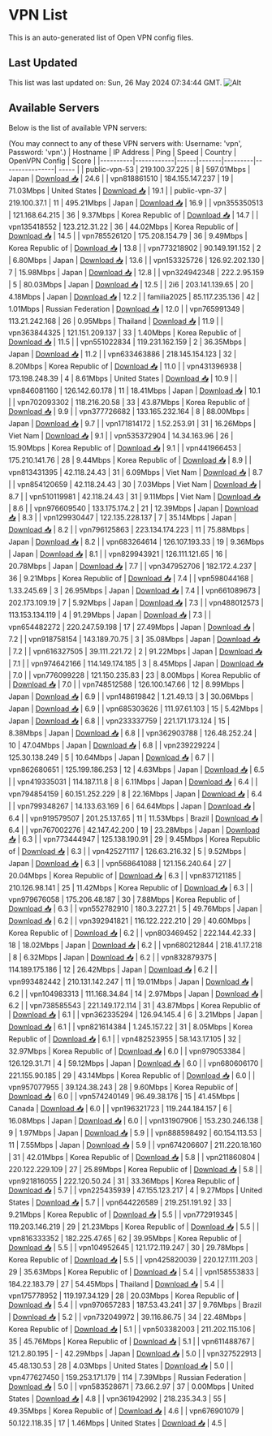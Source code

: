 # VPN List

This is an auto-generated list of Open VPN config files.

## Last Updated

This list was last updated on: Sun, 26 May 2024 07:34:44 GMT.
![Alt](https://repobeats.axiom.co/api/embed/186b98318ef1479477931607c1ad7d823f12451f.svg "Repobeats analytics image")

## Available Servers

Below is the list of available VPN servers:

(You may connect to any of these VPN servers with: Username: 'vpn', Password: 'vpn'.)
| Hostname | IP Address | Ping | Speed | Country | OpenVPN Config | Score |
|----------|------------|------|-------|---------|----------------| ----- |
| public-vpn-53 | 219.100.37.225 | 8 | 597.01Mbps | Japan | [Download 📥](./configs/server_0_JP.ovpn) | 24.6 |
| vpn818861510 | 184.155.147.237 | 19 | 71.03Mbps | United States | [Download 📥](./configs/server_1_US.ovpn) | 19.1 |
| public-vpn-37 | 219.100.37.1 | 11 | 495.21Mbps | Japan | [Download 📥](./configs/server_2_JP.ovpn) | 16.9 |
| vpn355350513 | 121.168.64.215 | 36 | 9.37Mbps | Korea Republic of | [Download 📥](./configs/server_3_KR.ovpn) | 14.7 |
| vpn135418552 | 123.212.31.22 | 36 | 44.02Mbps | Korea Republic of | [Download 📥](./configs/server_4_KR.ovpn) | 14.5 |
| vpn785526120 | 175.208.154.79 | 36 | 9.49Mbps | Korea Republic of | [Download 📥](./configs/server_5_KR.ovpn) | 13.8 |
| vpn773218902 | 90.149.191.152 | 2 | 6.80Mbps | Japan | [Download 📥](./configs/server_6_JP.ovpn) | 13.6 |
| vpn153325726 | 126.92.202.130 | 7 | 15.98Mbps | Japan | [Download 📥](./configs/server_7_JP.ovpn) | 12.8 |
| vpn324942348 | 222.2.95.159 | 5 | 80.03Mbps | Japan | [Download 📥](./configs/server_8_JP.ovpn) | 12.5 |
| 2i6 | 203.141.139.65 | 20 | 4.18Mbps | Japan | [Download 📥](./configs/server_9_JP.ovpn) | 12.2 |
| familia2025 | 85.117.235.136 | 42 | 1.01Mbps | Russian Federation | [Download 📥](./configs/server_10_RU.ovpn) | 12.0 |
| vpn765991349 | 113.21.242.168 | 26 | 0.95Mbps | Thailand | [Download 📥](./configs/server_11_TH.ovpn) | 11.9 |
| vpn363844325 | 121.151.209.137 | 33 | 1.40Mbps | Korea Republic of | [Download 📥](./configs/server_12_KR.ovpn) | 11.5 |
| vpn551022834 | 119.231.162.159 | 2 | 36.35Mbps | Japan | [Download 📥](./configs/server_13_JP.ovpn) | 11.2 |
| vpn633463886 | 218.145.154.123 | 32 | 8.20Mbps | Korea Republic of | [Download 📥](./configs/server_14_KR.ovpn) | 11.0 |
| vpn431396938 | 173.198.248.39 | 4 | 8.61Mbps | United States | [Download 📥](./configs/server_15_US.ovpn) | 10.9 |
| vpn846081160 | 126.142.60.178 | 11 | 18.41Mbps | Japan | [Download 📥](./configs/server_16_JP.ovpn) | 10.1 |
| vpn702093302 | 118.216.20.58 | 33 | 43.87Mbps | Korea Republic of | [Download 📥](./configs/server_17_KR.ovpn) | 9.9 |
| vpn377726682 | 133.165.232.164 | 8 | 88.00Mbps | Japan | [Download 📥](./configs/server_18_JP.ovpn) | 9.7 |
| vpn171814172 | 1.52.253.91 | 31 | 16.26Mbps | Viet Nam | [Download 📥](./configs/server_19_VN.ovpn) | 9.1 |
| vpn535372904 | 14.34.163.96 | 26 | 15.90Mbps | Korea Republic of | [Download 📥](./configs/server_20_KR.ovpn) | 9.1 |
| vpn441966453 | 175.210.141.76 | 28 | 9.44Mbps | Korea Republic of | [Download 📥](./configs/server_21_KR.ovpn) | 8.9 |
| vpn813431395 | 42.118.24.43 | 31 | 6.09Mbps | Viet Nam | [Download 📥](./configs/server_22_VN.ovpn) | 8.7 |
| vpn854120659 | 42.118.24.43 | 30 | 7.03Mbps | Viet Nam | [Download 📥](./configs/server_23_VN.ovpn) | 8.7 |
| vpn510119981 | 42.118.24.43 | 31 | 9.11Mbps | Viet Nam | [Download 📥](./configs/server_24_VN.ovpn) | 8.6 |
| vpn976609540 | 133.175.174.2 | 21 | 12.39Mbps | Japan | [Download 📥](./configs/server_25_JP.ovpn) | 8.3 |
| vpn129930447 | 122.135.228.137 | 7 | 35.14Mbps | Japan | [Download 📥](./configs/server_26_JP.ovpn) | 8.2 |
| vpn796125863 | 223.134.174.223 | 11 | 75.88Mbps | Japan | [Download 📥](./configs/server_27_JP.ovpn) | 8.2 |
| vpn683264614 | 126.107.193.33 | 19 | 9.36Mbps | Japan | [Download 📥](./configs/server_28_JP.ovpn) | 8.1 |
| vpn829943921 | 126.111.121.65 | 16 | 20.78Mbps | Japan | [Download 📥](./configs/server_29_JP.ovpn) | 7.7 |
| vpn347952706 | 182.172.4.237 | 36 | 9.21Mbps | Korea Republic of | [Download 📥](./configs/server_30_KR.ovpn) | 7.4 |
| vpn598044168 | 1.33.245.69 | 3 | 26.95Mbps | Japan | [Download 📥](./configs/server_31_JP.ovpn) | 7.4 |
| vpn661089673 | 202.173.109.19 | 7 | 5.92Mbps | Japan | [Download 📥](./configs/server_32_JP.ovpn) | 7.3 |
| vpn488012573 | 113.153.134.119 | 4 | 91.29Mbps | Japan | [Download 📥](./configs/server_33_JP.ovpn) | 7.3 |
| vpn654482272 | 220.247.59.198 | 17 | 27.49Mbps | Japan | [Download 📥](./configs/server_34_JP.ovpn) | 7.2 |
| vpn918758154 | 143.189.70.75 | 3 | 35.08Mbps | Japan | [Download 📥](./configs/server_35_JP.ovpn) | 7.2 |
| vpn616327505 | 39.111.221.72 | 2 | 91.22Mbps | Japan | [Download 📥](./configs/server_36_JP.ovpn) | 7.1 |
| vpn974642166 | 114.149.174.185 | 3 | 8.45Mbps | Japan | [Download 📥](./configs/server_37_JP.ovpn) | 7.0 |
| vpn776099228 | 121.150.235.83 | 23 | 8.00Mbps | Korea Republic of | [Download 📥](./configs/server_38_KR.ovpn) | 7.0 |
| vpn748512588 | 126.100.147.66 | 12 | 8.99Mbps | Japan | [Download 📥](./configs/server_39_JP.ovpn) | 6.9 |
| vpn148619842 | 1.21.49.13 | 3 | 30.06Mbps | Japan | [Download 📥](./configs/server_40_JP.ovpn) | 6.9 |
| vpn685303626 | 111.97.61.103 | 15 | 5.42Mbps | Japan | [Download 📥](./configs/server_41_JP.ovpn) | 6.8 |
| vpn233337759 | 221.171.173.124 | 15 | 8.38Mbps | Japan | [Download 📥](./configs/server_42_JP.ovpn) | 6.8 |
| vpn362903788 | 126.48.252.24 | 10 | 47.04Mbps | Japan | [Download 📥](./configs/server_43_JP.ovpn) | 6.8 |
| vpn239229224 | 125.30.138.249 | 5 | 10.64Mbps | Japan | [Download 📥](./configs/server_44_JP.ovpn) | 6.7 |
| vpn862680651 | 125.199.186.253 | 12 | 4.63Mbps | Japan | [Download 📥](./configs/server_45_JP.ovpn) | 6.5 |
| vpn419335031 | 114.187.11.8 | 8 | 6.11Mbps | Japan | [Download 📥](./configs/server_46_JP.ovpn) | 6.4 |
| vpn794854159 | 60.151.252.229 | 8 | 22.16Mbps | Japan | [Download 📥](./configs/server_47_JP.ovpn) | 6.4 |
| vpn799348267 | 14.133.63.169 | 6 | 64.64Mbps | Japan | [Download 📥](./configs/server_48_JP.ovpn) | 6.4 |
| vpn919579507 | 201.25.137.65 | 11 | 11.53Mbps | Brazil | [Download 📥](./configs/server_49_BR.ovpn) | 6.4 |
| vpn767002276 | 42.147.42.200 | 19 | 23.28Mbps | Japan | [Download 📥](./configs/server_50_JP.ovpn) | 6.3 |
| vpn773444947 | 125.138.190.91 | 29 | 9.45Mbps | Korea Republic of | [Download 📥](./configs/server_51_KR.ovpn) | 6.3 |
| vpn425271117 | 126.63.216.32 | 5 | 9.52Mbps | Japan | [Download 📥](./configs/server_52_JP.ovpn) | 6.3 |
| vpn568641088 | 121.156.240.64 | 27 | 20.04Mbps | Korea Republic of | [Download 📥](./configs/server_53_KR.ovpn) | 6.3 |
| vpn837121185 | 210.126.98.141 | 25 | 11.42Mbps | Korea Republic of | [Download 📥](./configs/server_54_KR.ovpn) | 6.3 |
| vpn979676058 | 175.206.48.187 | 30 | 7.88Mbps | Korea Republic of | [Download 📥](./configs/server_55_KR.ovpn) | 6.3 |
| vpn552782910 | 180.3.227.21 | 5 | 49.76Mbps | Japan | [Download 📥](./configs/server_56_JP.ovpn) | 6.2 |
| vpn392941821 | 116.122.222.210 | 29 | 40.60Mbps | Korea Republic of | [Download 📥](./configs/server_57_KR.ovpn) | 6.2 |
| vpn803469452 | 222.144.42.33 | 18 | 18.02Mbps | Japan | [Download 📥](./configs/server_58_JP.ovpn) | 6.2 |
| vpn680212844 | 218.41.17.218 | 8 | 6.32Mbps | Japan | [Download 📥](./configs/server_59_JP.ovpn) | 6.2 |
| vpn832879375 | 114.189.175.186 | 12 | 26.42Mbps | Japan | [Download 📥](./configs/server_60_JP.ovpn) | 6.2 |
| vpn993482442 | 210.131.142.247 | 11 | 19.01Mbps | Japan | [Download 📥](./configs/server_61_JP.ovpn) | 6.2 |
| vpn104983313 | 111.168.34.84 | 14 | 2.97Mbps | Japan | [Download 📥](./configs/server_62_JP.ovpn) | 6.2 |
| vpn738585543 | 221.149.172.114 | 31 | 43.87Mbps | Korea Republic of | [Download 📥](./configs/server_63_KR.ovpn) | 6.1 |
| vpn362335294 | 126.94.145.4 | 6 | 3.21Mbps | Japan | [Download 📥](./configs/server_64_JP.ovpn) | 6.1 |
| vpn821614384 | 1.245.157.22 | 31 | 8.05Mbps | Korea Republic of | [Download 📥](./configs/server_65_KR.ovpn) | 6.1 |
| vpn482523955 | 58.143.17.105 | 32 | 32.97Mbps | Korea Republic of | [Download 📥](./configs/server_66_KR.ovpn) | 6.0 |
| vpn979053384 | 126.129.31.71 | 4 | 59.12Mbps | Japan | [Download 📥](./configs/server_67_JP.ovpn) | 6.0 |
| vpn680606170 | 221.155.90.185 | 29 | 43.14Mbps | Korea Republic of | [Download 📥](./configs/server_68_KR.ovpn) | 6.0 |
| vpn957077955 | 39.124.38.243 | 28 | 9.60Mbps | Korea Republic of | [Download 📥](./configs/server_69_KR.ovpn) | 6.0 |
| vpn574240149 | 96.49.38.176 | 15 | 41.45Mbps | Canada | [Download 📥](./configs/server_70_CA.ovpn) | 6.0 |
| vpn196321723 | 119.244.184.157 | 6 | 16.08Mbps | Japan | [Download 📥](./configs/server_71_JP.ovpn) | 6.0 |
| vpn131907906 | 153.230.246.138 | 9 | 1.97Mbps | Japan | [Download 📥](./configs/server_72_JP.ovpn) | 5.9 |
| vpn888598492 | 60.154.113.53 | 11 | 7.55Mbps | Japan | [Download 📥](./configs/server_73_JP.ovpn) | 5.9 |
| vpn674206607 | 211.220.18.160 | 31 | 42.01Mbps | Korea Republic of | [Download 📥](./configs/server_74_KR.ovpn) | 5.8 |
| vpn211860804 | 220.122.229.109 | 27 | 25.89Mbps | Korea Republic of | [Download 📥](./configs/server_75_KR.ovpn) | 5.8 |
| vpn921816055 | 222.120.50.24 | 31 | 33.36Mbps | Korea Republic of | [Download 📥](./configs/server_76_KR.ovpn) | 5.7 |
| vpn225435939 | 47.155.123.217 | 4 | 9.27Mbps | United States | [Download 📥](./configs/server_77_US.ovpn) | 5.7 |
| vpn644226589 | 219.251.191.92 | 33 | 9.21Mbps | Korea Republic of | [Download 📥](./configs/server_78_KR.ovpn) | 5.5 |
| vpn772919345 | 119.203.146.219 | 29 | 21.23Mbps | Korea Republic of | [Download 📥](./configs/server_79_KR.ovpn) | 5.5 |
| vpn816333352 | 182.225.47.65 | 62 | 39.95Mbps | Korea Republic of | [Download 📥](./configs/server_80_KR.ovpn) | 5.5 |
| vpn104952645 | 121.172.119.247 | 30 | 29.78Mbps | Korea Republic of | [Download 📥](./configs/server_81_KR.ovpn) | 5.5 |
| vpn425820039 | 220.127.111.203 | 29 | 35.63Mbps | Korea Republic of | [Download 📥](./configs/server_82_KR.ovpn) | 5.4 |
| vpn158553833 | 184.22.183.79 | 27 | 54.45Mbps | Thailand | [Download 📥](./configs/server_83_TH.ovpn) | 5.4 |
| vpn175778952 | 119.197.34.129 | 28 | 20.03Mbps | Korea Republic of | [Download 📥](./configs/server_84_KR.ovpn) | 5.4 |
| vpn970657283 | 187.53.43.241 | 37 | 9.76Mbps | Brazil | [Download 📥](./configs/server_85_BR.ovpn) | 5.2 |
| vpn732049972 | 39.116.86.75 | 34 | 22.48Mbps | Korea Republic of | [Download 📥](./configs/server_86_KR.ovpn) | 5.1 |
| vpn503382003 | 211.202.115.106 | 35 | 45.76Mbps | Korea Republic of | [Download 📥](./configs/server_87_KR.ovpn) | 5.1 |
| vpn611488767 | 121.2.80.195 | - | 42.29Mbps | Japan | [Download 📥](./configs/server_88_JP.ovpn) | 5.0 |
| vpn327522913 | 45.48.130.53 | 28 | 4.03Mbps | United States | [Download 📥](./configs/server_89_US.ovpn) | 5.0 |
| vpn477627450 | 159.253.171.179 | 114 | 7.39Mbps | Russian Federation | [Download 📥](./configs/server_90_RU.ovpn) | 5.0 |
| vpn583528671 | 73.66.2.97 | 37 | 0.00Mbps | United States | [Download 📥](./configs/server_91_US.ovpn) | 4.8 |
| vpn361942992 | 218.235.34.3 | 55 | 49.35Mbps | Korea Republic of | [Download 📥](./configs/server_92_KR.ovpn) | 4.6 |
| vpn676901079 | 50.122.118.35 | 17 | 1.46Mbps | United States | [Download 📥](./configs/server_93_US.ovpn) | 4.5 |
